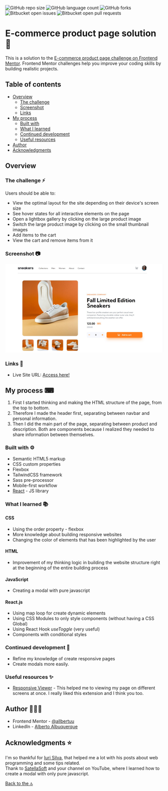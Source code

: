 ![GitHub repo size](https://img.shields.io/github/repo-size/allbertuu/sneakers?style=for-the-badge)
![GitHub language count](https://img.shields.io/github/languages/count/allbertuu/sneakers?style=for-the-badge)
![GitHub forks](https://img.shields.io/github/forks/allbertuu/sneakers?style=for-the-badge)
![Bitbucket open issues](https://img.shields.io/bitbucket/issues/allbertuu/sneakers?style=for-the-badge)
![Bitbucket open pull requests](https://img.shields.io/bitbucket/pr-raw/allbertuu/sneakers?style=for-the-badge)

# E-commerce product page solution 📱

This is a solution to the [E-commerce product page challenge on Frontend Mentor](https://www.frontendmentor.io/challenges/ecommerce-product-page-UPsZ9MJp6). Frontend Mentor challenges help you improve your coding skills by building realistic projects.

## Table of contents

- [Overview](#overview)
  - [The challenge](#the-challenge-)
  - [Screenshot](#screenshot-)
  - [Links](#links-)
- [My process](#my-process-)
  - [Built with](#built-with-)
  - [What I learned](#what-i-learned-)
  - [Continued development](#continued-development-)
  - [Useful resources](#useful-resources-)
- [Author](#author-%EF%B8%8F)
- [Acknowledgments](#acknowledgments-)

## Overview

### The challenge ⚡

Users should be able to:

- View the optimal layout for the site depending on their device's screen size
- See hover states for all interactive elements on the page
- Open a lightbox gallery by clicking on the large product image
- Switch the large product image by clicking on the small thumbnail images
- Add items to the cart
- View the cart and remove items from it

### Screenshot 📷

![Main image of website](./screenshot.jpg)

### Links 🚀

<!-- - Solution URL: [Add solution URL here](https://your-solution-url.com) -->
- Live Site URL: [Access here!](https://sneakers-allbertuu.vercel.app/)

## My process ⌨

1. First I started thinking and making the HTML structure of the page, from the top to bottom.  
2. Therefore I made the header first, separating between navbar and personal information.  
3. Then I did the main part of the page, separating between product and description. Both are components because I realized they needed to share information between themselves.

### Built with ⚙

- Semantic HTML5 markup
- CSS custom properties
- Flexbox
- TailwindCSS framework
- Sass pre-processor
- Mobile-first workflow
- [React](https://reactjs.org/) - JS library

### What I learned 📚

#### CSS
- Using the order property - flexbox  
- More knowledge about building responsive websites
- Changing the color of elements that has been highlighted by the user
#### HTML
- Improvement of my thinking logic in building the website structure right at the beginning of the entire building process  
#### JavaScript
- Creating a modal with pure javascript
#### React.js
- Using map loop for create dynamic elements
- Using CSS Modules to only style components (without having a CSS Global) 
- Using React Hook _useToggle_ (very useful)
- Components with conditional styles

### Continued development 🎯

- Refine my knowledge of create responsive pages
- Create modals more easily.

### Useful resources ✨

- [Responsive Viewer](https://chrome.google.com/webstore/detail/responsive-viewer/inmopeiepgfljkpkidclfgbgbmfcennb?hl=en) - This helped me to viewing my page on different screens at once. I really liked this extension and I think you too.

## Author 🙎🏻‍♂️

<!-- - Website - [Add your name here](https://www.your-site.com) -->
- Frontend Mentor - [@allbertuu](https://www.frontendmentor.io/profile/allbertuu)
- LinkedIn - [Alberto Albuquerque](https://www.linkedin.com/in/albertov-albuquerque/)

## Acknowledgments ⭐

I'm so thankful for [Iuri Silva](https://github.com/iuricode), that helped me a lot with his posts about web programming and some tips related.  
Thank to [SatellaSoft](https://www.youtube.com/watch?v=NXdjf6GJSKo&ab_channel=SatellaSoft) and your channel on YouTube, where I learned how to create a modal with only pure javascript. 


[Back to the 🔝](#frontend-mentor---e-commerce-product-page-solution)
